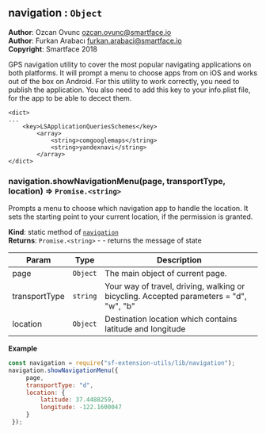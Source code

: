 <a name="module_navigation"></a>

## navigation : <code>Object</code>
**Author**: Ozcan Ovunc <ozcan.ovunc@smartface.io>  
**Author**: Furkan Arabacı <furkan.arabaci@smartface.io>  
**Copyright**: Smartface 2018

GPS navigation utility to cover the most popular navigating applications on both platforms.
It will prompt a menu to choose apps from on iOS and works out of the box on Android.
For this utility to work correctly, you need to publish the application. 
You also need to add this key to your info.plist file, for the app to be able to decect them.
```
<dict>
...
	<key>LSApplicationQueriesSchemes</key>
	    <array>
		    <string>comgooglemaps</string>
		    <string>yandexnavi</string>
	    </array>
</dict>
```  
<a name="module_navigation.showNavigationMenu"></a>

### navigation.showNavigationMenu(page, transportType, location) ⇒ <code>Promise.&lt;string&gt;</code>
Prompts a menu to choose which navigation app to handle the location.
It sets the starting point to your current location, if the permission is granted.

**Kind**: static method of [<code>navigation</code>](#module_navigation)  
**Returns**: <code>Promise.&lt;string&gt;</code> - - returns the message of state  

| Param | Type | Description |
| --- | --- | --- |
| page | <code>Object</code> | The main object of current page. |
| transportType | <code>string</code> | Your way of travel, driving, walking or bicycling. Accepted parameters = "d", "w", "b" |
| location | <code>Object</code> | Destination location which contains latitude and longitude |

**Example**  
```js
const navigation = require("sf-extension-utils/lib/navigation");
navigation.showNavigationMenu({
     page,
     transportType: "d",
     location: {
         latitude: 37.4488259,
         longitude: -122.1600047
     }
 });
```
